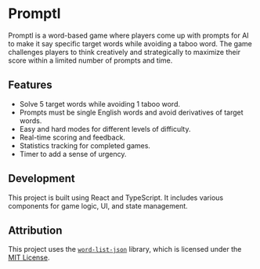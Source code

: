 # Promptl

Promptl is a word-based game where players come up with prompts for AI to make it say specific target words while avoiding a taboo word. The game challenges players to think creatively and strategically to maximize their score within a limited number of prompts and time.

## Features

- Solve 5 target words while avoiding 1 taboo word.
- Prompts must be single English words and avoid derivatives of target words.
- Easy and hard modes for different levels of difficulty.
- Real-time scoring and feedback.
- Statistics tracking for completed games.
- Timer to add a sense of urgency.

## Development

This project is built using React and TypeScript. It includes various components for game logic, UI, and state management.

## Attribution

This project uses the [`word-list-json`](https://github.com/sindresorhus/word-list) library, which is licensed under the [MIT License](https://github.com/sindresorhus/word-list/blob/main/license).
